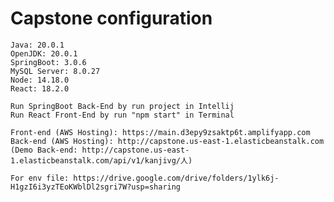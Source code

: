 <!DOCTYPE html>
<html>
<head>
	<meta charset="utf-8">
	<meta name="viewport" content="width=device-width, initial-scale=1">
</head>
<body>
	<h1>Capstone configuration</h1>

	Java: 20.0.1
	OpenJDK: 20.0.1
	SpringBoot: 3.0.6
	MySQL Server: 8.0.27
	Node: 14.18.0
	React: 18.2.0

	Run SpringBoot Back-End by run project in Intellij
	Run React Front-End by run "npm start" in Terminal

	Front-end (AWS Hosting): https://main.d3epy9zsaktp6t.amplifyapp.com
	Back-end (AWS Hosting): http://capstone.us-east-1.elasticbeanstalk.com
	(Demo Back-end: http://capstone.us-east-1.elasticbeanstalk.com/api/v1/kanjivg/人) 

	For env file: https://drive.google.com/drive/folders/1ylk6j-H1gzI6i3yzTEoKWblDl2sgri7W?usp=sharing
</body>
</html>
